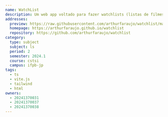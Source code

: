 ```yaml
---
name: WatchList
description: Um web app voltado para fazer watchlists (listas de filmes/séries para assistir e avaliar) em conjunto com amigos.
addresses:
  preview: https://raw.githubusercontent.com/arthurfaraujo/watchlist/main/preview.png
  homepage: https://arthurfaraujo.github.io/watchlist
  repository: https://github.com/arthurfaraujo/watchlist
category:
  type: subject
  subject: ls
  period: 2
  semester: 2024.1
  course: cstsi
  campus: ifpb-jp
tags:
  - ts
  - vite.js
  - tailwind
  - html
owners:
  - 20241370031
  - 20241370037
  - 20241370038
---
```

